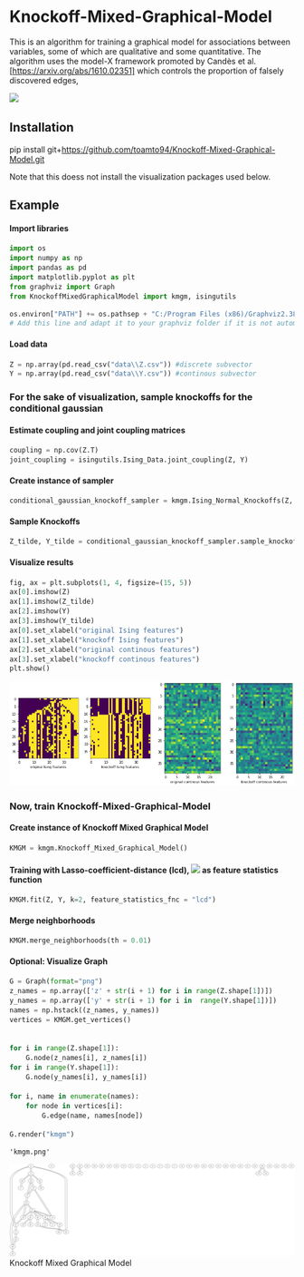 # Knockoff-Mixed-Graphical-Model
This is an algorithm for training a graphical model for associations between variables, some of which are qualitative and some quantitative.
The algorithm uses the model-X framework promoted by Candès et al. [https://arxiv.org/abs/1610.02351] which controls the proportion of falsely discovered edges,

<img src="https://render.githubusercontent.com/render/math?math=\mathbb{E} \{ \frac{ | j \in \hat{S} \cap H_0 |}{ | \hat{S} | }\} \leq q">

## Installation
pip install git+https://github.com/toamto94/Knockoff-Mixed-Graphical-Model.git

Note that this doess not install the visualization packages used below.


## Example

#### Import libraries


```python
import os
import numpy as np
import pandas as pd
import matplotlib.pyplot as plt
from graphviz import Graph
from KnockoffMixedGraphicalModel import kmgm, isingutils
```


```python
os.environ["PATH"] += os.pathsep + "C:/Program Files (x86)/Graphviz2.38/bin/"
# Add this line and adapt it to your graphviz folder if it is not automatically added to your PATH environment variable
```

#### Load data


```python
Z = np.array(pd.read_csv("data\\Z.csv")) #discrete subvector
Y = np.array(pd.read_csv("data\\Y.csv")) #continous subvector
```

### For the sake of visualization, sample knockoffs for the conditional gaussian

#### Estimate coupling and joint coupling matrices


```python
coupling = np.cov(Z.T)
joint_coupling = isingutils.Ising_Data.joint_coupling(Z, Y)
```

#### Create instance of sampler


```python
conditional_gaussian_knockoff_sampler = kmgm.Ising_Normal_Knockoffs(Z, Y, coupling, joint_coupling)
```

#### Sample Knockoffs


```python
Z_tilde, Y_tilde = conditional_gaussian_knockoff_sampler.sample_knockoffs(k=2)
```

#### Visualize results


```python
fig, ax = plt.subplots(1, 4, figsize=(15, 5))
ax[0].imshow(Z)
ax[1].imshow(Z_tilde)
ax[2].imshow(Y)
ax[3].imshow(Y_tilde)
ax[0].set_xlabel("original Ising features")
ax[1].set_xlabel("knockoff Ising features")
ax[2].set_xlabel("original continous features")
ax[3].set_xlabel("knockoff continous features")
plt.show()
```


![png](output_17_0.png)


### Now, train Knockoff-Mixed-Graphical-Model

#### Create instance of Knockoff Mixed Graphical Model


```python
KMGM = kmgm.Knockoff_Mixed_Graphical_Model()
```

#### Training with Lasso-coefficient-distance (lcd), <img src="https://render.githubusercontent.com/render/math?math=W_i = |\hat{b}_i(\lambda)| - |\hat{b}_{i + n}(\lambda)|"> as feature statistics function


```python
KMGM.fit(Z, Y, k=2, feature_statistics_fnc = "lcd")
```

#### Merge neighborhoods


```python
KMGM.merge_neighborhoods(th = 0.01)
```

#### Optional: Visualize Graph


```python
G = Graph(format="png")
z_names = np.array(['z' + str(i + 1) for i in range(Z.shape[1])])
y_names = np.array(['y' + str(i + 1) for i in  range(Y.shape[1])])
names = np.hstack((z_names, y_names))
vertices = KMGM.get_vertices()


for i in range(Z.shape[1]):
    G.node(z_names[i], z_names[i])
for i in range(Y.shape[1]):
    G.node(y_names[i], y_names[i])
    
for i, name in enumerate(names):
    for node in vertices[i]:
        G.edge(name, names[node])
        
G.render("kmgm")
```




    'kmgm.png'



<img src='kmgm.png'>Knockoff Mixed Graphical Model</img>
